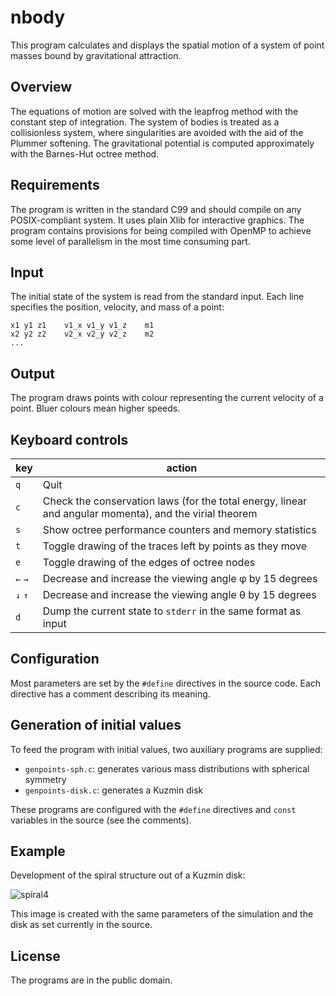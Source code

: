# nbody
This program calculates and displays the spatial motion of a system of
point masses bound by gravitational attraction.

## Overview
The equations of motion are solved with the leapfrog method with the
constant step of integration. The system of bodies is treated as a
collisionless system, where singularities are avoided with the aid of
the Plummer softening. The gravitational potential is computed
approximately with the Barnes-Hut octree method.

## Requirements
The program is written in the standard C99 and should compile on any
POSIX-compliant system. It uses plain Xlib for interactive graphics.
The program contains provisions for being compiled with OpenMP to
achieve some level of parallelism in the most time consuming part.

## Input
The initial state of the system is read from the standard input. Each
line specifies the position, velocity, and mass of a point:

    x1 y1 z1    v1_x v1_y v1_z    m1
    x2 y2 z2    v2_x v2_y v2_z    m2
    ...

## Output
The program draws points with colour representing the current velocity
of a point. Bluer colours mean higher speeds.

## Keyboard controls
key     | action
--------|-------
`q`     | Quit
`c`     | Check the conservation laws (for the total energy, linear and angular momenta), and the virial theorem
`s`     | Show octree performance counters and memory statistics
`t`     | Toggle drawing of the traces left by points as they move
`e`     | Toggle drawing of the edges of octree nodes
`←` `→` | Decrease and increase the viewing angle φ by 15 degrees
`↓` `↑` | Decrease and increase the viewing angle θ by 15 degrees
`d`     | Dump the current state to `stderr` in the same format as input

## Configuration
Most parameters are set by the `#define` directives in the source code.
Each directive has a comment describing its meaning.

## Generation of initial values
To feed the program with initial values, two auxiliary programs are
supplied:

* `genpoints-sph.c`: generates various mass distributions with spherical symmetry
* `genpoints-disk.c`: generates a Kuzmin disk

These programs are configured with the `#define` directives and `const`
variables in the source (see the comments).

## Example
Development of the spiral structure out of a Kuzmin disk:

![spiral4](https://user-images.githubusercontent.com/29631214/34419360-860b6ee8-ec14-11e7-91eb-c3449af45288.png)

This image is created with the same parameters of the simulation and the disk as set currently
in the source.

## License
The programs are in the public domain.
